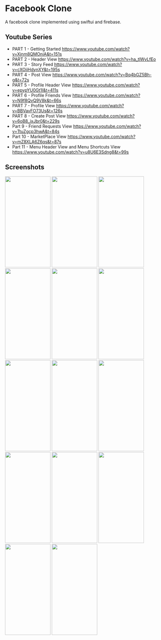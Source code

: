 # Facebook Clone
A facebook clone implemented using swiftui and firebase.
## Youtube Series
* PART 1 - Getting Started https://www.youtube.com/watch?v=Xjnm8QMOniA&t=151s
* PART 2 - Header View https://www.youtube.com/watch?v=ha_tlWvLfEo
* PART 3 - Story Feed https://www.youtube.com/watch?v=cXOiiHdynXY&t=195s
* PART 4 - Post View https://www.youtube.com/watch?v=Bq4bGZ5Bh-g&t=72s
* PART 5 - Profile Header View https://www.youtube.com/watch?v=epvpYU0Gt1I&t=411s
* PART 6 - Profile Friends View https://www.youtube.com/watch?v=N9f8QvQ9V8k&t=66s
* PART 7 - Profile View https://www.youtube.com/watch?v=BBVavFO73Us&t=126s
* PART 8 - Create Post View https://www.youtube.com/watch?v=6oB8_ixJbr0&t=229s
* Part 9 - Friend Requests View https://www.youtube.com/watch?v=TtuZgcp3hwA&t=84s
* Part 10 - MarketPlace View https://www.youtube.com/watch?v=mZ8XLA6Z6qs&t=87s
* Part 11 - Menu Header View and Menu Shortcuts View https://www.youtube.com/watch?v=u8U6E3Sdng8&t=99s
## Screenshots
<Img height=300 width=150 src="https://github.com/omarthamri/FacebookClone/assets/39087448/4da98499-47f7-4d80-b4c4-a335c7872522"> <Img height=300 width=150 src="https://github.com/omarthamri/FacebookClone/assets/39087448/9e65f6a2-0f8b-455d-b61a-bcf475d4e2e2"> <Img height=300 width=150 src="https://github.com/omarthamri/FacebookClone/assets/39087448/adec630b-81db-4c67-8960-f9ffa13be969"> <Img height=300 width=150 src="https://github.com/omarthamri/FacebookClone/assets/39087448/55e7f1a6-a4c3-42c7-ae09-8e7daa87b0f0"> <Img height=300 width=150 src="https://github.com/omarthamri/FacebookClone/assets/39087448/11b29b10-658f-43a9-a092-8adfbe381a02"> <Img height=300 width=150 src="https://github.com/omarthamri/FacebookClone/assets/39087448/40efbaaf-1582-4fc3-93c9-833520e2ec46"> <Img height=300 width=150 src="https://github.com/omarthamri/FacebookClone/assets/39087448/9b0da407-16d6-4785-956f-d4894f0a1ad6"> <Img height=300 width=150 src="https://github.com/omarthamri/FacebookClone/assets/39087448/d069b225-da04-47ed-9133-3ae916138394"> <Img height=300 width=150 src="https://github.com/omarthamri/FacebookClone/assets/39087448/3f23b782-ea24-4ca3-b4cd-b5cf60670ed4"> <Img height=300 width=150 src="https://github.com/omarthamri/FacebookClone/assets/39087448/19679e59-5a99-4834-95ac-1bf9b511d250"> <Img height=300 width=150 src="https://github.com/omarthamri/FacebookClone/assets/39087448/dd4677d8-8ff8-45c3-be9a-458839da85e7"> <Img height=300 width=150 src="https://github.com/omarthamri/FacebookClone/assets/39087448/46833170-7c1d-4f6b-bde0-b56865dc7a74"> <Img height=300 width=150 src="https://github.com/omarthamri/FacebookClone/assets/39087448/a5f01419-92ff-4a46-9cc7-152ee27c52e4"> <Img height=300 width=150 src="https://github.com/omarthamri/FacebookClone/assets/39087448/71c9f86a-6325-444d-a403-fc60df422c1e">
